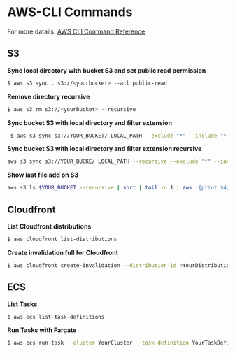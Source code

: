 # AWS-CLI Commands
For more datails: [AWS CLI Command Reference](https://docs.aws.amazon.com/cli/latest/index.html)
## S3
**Sync local directory with bucket S3 and set public read permission**
```sh
$ aws s3 sync . s3://<yourbucket> --acl public-read
```
**Remove directory recursive**
```sh
$ aws s3 rm s3://<yourbucket> --recursive
```
**Sync bucket S3 with local directory and filter extension**
```sh
 $ aws s3 sync s3://YOUR_BUCKET/ LOCAL_PATH --exclude "*" --include "*.jpg"
```
**Sync bucket S3 with local directory and filter extension recursive**
```sh
aws s3 sync s3://YOUR_BUCKE/ LOCAL_PATH --recursive --exclude "*" --include "*.jpg"
```
**Show last file add on S3**
```sh
aws s3 ls $YOUR_BUCKET --recursive | sort | tail -n 1 | awk '{print $4}'
```

## Cloudfront
**List Cloudfront distributions**
```sh
$ aws cloudfront list-distributions
```
**Create invalidation full for Cloudfront**
```sh
$ aws cloudfront create-invalidation --distribution-id <YourDistributionID> --paths "/*"
```

## ECS
**List Tasks**
```sh
$ aws ecs list-task-definitions
```

**Run Tasks with Fargate**
```sh
$ aws ecs run-task --cluster YourCluster --task-definition YourTaskDefinition:1 --count 1 --launch-type FARGATE --network-configuration "awsvpcConfiguration={subnets=[subnet-YourSubnet],securityGroups=[sg-YourSG]}" --region <YourRegion>
```
